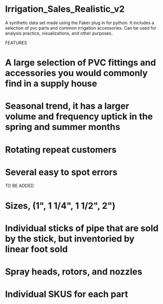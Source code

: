 # Irrigation_Sales_Realistic_v2
A synthetic data set made using the Faker plug in for python. It includes a selection of pvc parts and common irrigation accessories. Can be used for analysis practice, visualizations, and other purposes. 

FEATURES
# A large selection of PVC fittings and accessories you would commonly find in a supply house
# Seasonal trend, it has a larger volume and frequency uptick in the spring and summer months 
# Rotating repeat customers 
# Several easy to spot errors 

TO BE ADDED 

# Sizes, (1", 1 1/4", 1 1/2", 2")
# Individual sticks of pipe that are sold by the stick, but inventoried by linear foot sold
# Spray heads, rotors, and nozzles 
# Individual SKUS for each part
